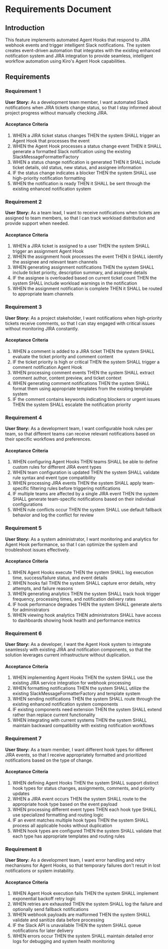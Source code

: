 # Requirements Document

## Introduction

This feature implements automated Agent Hooks that respond to JIRA webhook events and trigger intelligent Slack notifications. The system creates event-driven automation that integrates with the existing enhanced notification system and JIRA integration to provide seamless, intelligent workflow automation using Kiro's Agent Hook capabilities.

## Requirements

### Requirement 1

**User Story:** As a development team member, I want automated Slack notifications when JIRA tickets change status, so that I stay informed about project progress without manually checking JIRA.

#### Acceptance Criteria

1. WHEN a JIRA ticket status changes THEN the system SHALL trigger an Agent Hook that processes the event
2. WHEN the Agent Hook processes a status change event THEN it SHALL generate a formatted Slack notification using the existing SlackMessageFormatterFactory
3. WHEN a status change notification is generated THEN it SHALL include ticket details, old status, new status, and assignee information
4. IF the status change indicates a blocker THEN the system SHALL use high-priority notification formatting
5. WHEN the notification is ready THEN it SHALL be sent through the existing enhanced notification system

### Requirement 2

**User Story:** As a team lead, I want to receive notifications when tickets are assigned to team members, so that I can track workload distribution and provide support when needed.

#### Acceptance Criteria

1. WHEN a JIRA ticket is assigned to a user THEN the system SHALL trigger an assignment Agent Hook
2. WHEN the assignment hook processes the event THEN it SHALL identify the assignee and relevant team channels
3. WHEN generating assignment notifications THEN the system SHALL include ticket priority, description summary, and assignee details
4. IF the assignee is overloaded based on current ticket count THEN the system SHALL include workload warnings in the notification
5. WHEN the assignment notification is complete THEN it SHALL be routed to appropriate team channels

### Requirement 3

**User Story:** As a project stakeholder, I want notifications when high-priority tickets receive comments, so that I can stay engaged with critical issues without monitoring JIRA constantly.

#### Acceptance Criteria

1. WHEN a comment is added to a JIRA ticket THEN the system SHALL evaluate the ticket priority and comment content
2. IF the ticket priority is high or critical THEN the system SHALL trigger a comment notification Agent Hook
3. WHEN processing comment events THEN the system SHALL extract comment author, content preview, and ticket context
4. WHEN generating comment notifications THEN the system SHALL format them using appropriate templates from the existing template system
5. IF the comment contains keywords indicating blockers or urgent issues THEN the system SHALL escalate the notification priority

### Requirement 4

**User Story:** As a development team, I want configurable hook rules per team, so that different teams can receive relevant notifications based on their specific workflows and preferences.

#### Acceptance Criteria

1. WHEN configuring Agent Hooks THEN teams SHALL be able to define custom rules for different JIRA event types
2. WHEN team configuration is updated THEN the system SHALL validate rule syntax and event type compatibility
3. WHEN processing JIRA events THEN the system SHALL apply team-specific filtering rules before triggering notifications
4. IF multiple teams are affected by a single JIRA event THEN the system SHALL generate team-specific notifications based on their individual configurations
5. WHEN rule conflicts occur THEN the system SHALL use default fallback behavior and log the conflict for review

### Requirement 5

**User Story:** As a system administrator, I want monitoring and analytics for Agent Hook performance, so that I can optimize the system and troubleshoot issues effectively.

#### Acceptance Criteria

1. WHEN Agent Hooks execute THEN the system SHALL log execution time, success/failure status, and event details
2. WHEN hooks fail THEN the system SHALL capture error details, retry attempts, and failure reasons
3. WHEN generating analytics THEN the system SHALL track hook trigger frequency, processing times, and notification delivery rates
4. IF hook performance degrades THEN the system SHALL generate alerts for administrators
5. WHEN viewing hook analytics THEN administrators SHALL have access to dashboards showing hook health and performance metrics

### Requirement 6

**User Story:** As a developer, I want the Agent Hook system to integrate seamlessly with existing JIRA and notification components, so that the solution leverages current infrastructure without duplication.

#### Acceptance Criteria

1. WHEN implementing Agent Hooks THEN the system SHALL use the existing JIRA service integration for webhook processing
2. WHEN formatting notifications THEN the system SHALL utilize the existing SlackMessageFormatterFactory and template system
3. WHEN sending notifications THEN the system SHALL route through the existing enhanced notification system components
4. IF existing components need extension THEN the system SHALL extend rather than replace current functionality
5. WHEN integrating with current systems THEN the system SHALL maintain backward compatibility with existing notification workflows

### Requirement 7

**User Story:** As a team member, I want different hook types for different JIRA events, so that I receive appropriately formatted and prioritized notifications based on the type of change.

#### Acceptance Criteria

1. WHEN defining Agent Hooks THEN the system SHALL support distinct hook types for status changes, assignments, comments, and priority updates
2. WHEN a JIRA event occurs THEN the system SHALL route to the appropriate hook type based on the event payload
3. WHEN processing different event types THEN each hook type SHALL use specialized formatting and routing logic
4. IF an event matches multiple hook types THEN the system SHALL process all applicable hooks without duplication
5. WHEN hook types are configured THEN the system SHALL validate that each type has appropriate templates and routing rules

### Requirement 8

**User Story:** As a development team, I want error handling and retry mechanisms for Agent Hooks, so that temporary failures don't result in lost notifications or system instability.

#### Acceptance Criteria

1. WHEN Agent Hook execution fails THEN the system SHALL implement exponential backoff retry logic
2. WHEN retries are exhausted THEN the system SHALL log the failure and optionally send fallback notifications
3. WHEN webhook payloads are malformed THEN the system SHALL validate and sanitize data before processing
4. IF the Slack API is unavailable THEN the system SHALL queue notifications for later delivery
5. WHEN errors occur THEN the system SHALL maintain detailed error logs for debugging and system health monitoring